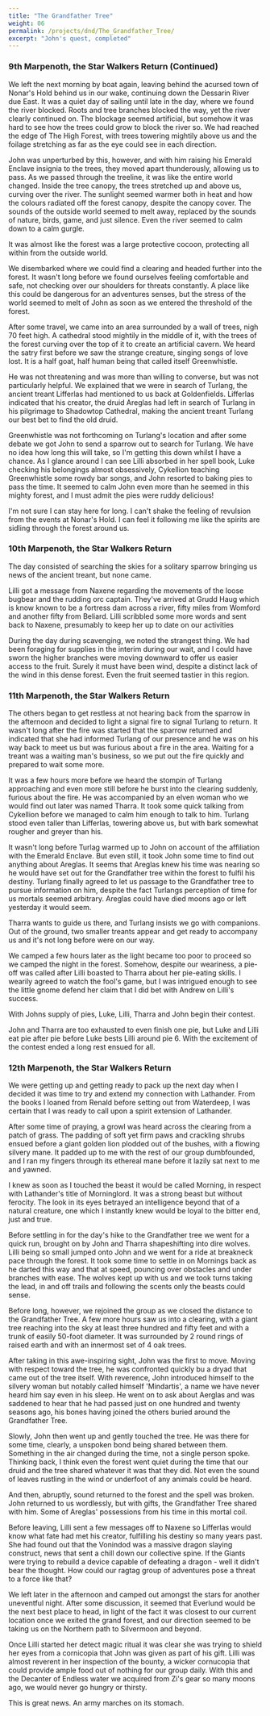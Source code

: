 ```yaml
---
title: "The Grandfather Tree"
weight: 06
permalink: /projects/dnd/The_Grandfather_Tree/
excerpt: "John's quest, completed"
---
```


### 9th Marpenoth, the Star Walkers Return (Continued)

We left the next morning by boat again, leaving behind the acursed town of Nonar's Hold behind us in our wake, continuing down the Dessarin River due East.  It was a quiet day of sailing until late in the day, where we found the river blocked.  Roots and tree branches blocked the way, yet the river clearly continued on.  The blockage seemed artificial, but somehow it was hard to see how the trees could grow to block the river so.  We had reached the edge of The High Forest, with trees towering mightily above us and the foilage stretching as far as the eye could see in each direction.

John was unperturbed by this, however, and with him raising his Emerald Enclave insignia to the trees, they moved apart thunderously, allowing us to pass.  As we passed through the treeline, it was like the entire world changed.  Inside the tree canopy, the trees stretched up and above us, curving over the river.  The sunlight seemed warmer both in heat and how the colours radiated off the forest canopy, despite the canopy cover.  The sounds of the outside world seemed to melt away, replaced by the sounds of nature, birds, game, and just silence.  Even the river seemed to calm down to a calm gurgle.

It was almost like the forest was a large protective cocoon, protecting all within from the outside world.

We disembarked where we could find a clearing and headed further into the forest.  It wasn't long before we found ourselves feeling comfortable and safe, not checking over our shoulders for threats constantly.  A place like this could be dangerous for an adventures senses, but the stress of the world seemed to melt of John as soon as we entered the threshold of the forest.

After some travel, we came into an area surrounded by a wall of trees, nigh 70 feet high.  A cathedral stood mightily in the middle of it, with the trees of the forest curving over the top of it to create an artificial cavern.  We heard the satry first before we saw the strange creature, singing songs of love lost.  It is a half goat, half human being that called itself Greenwhistle.

He was not threatening and was more than willing to converse, but was not particularly helpful.  We explained that we were in search of Turlang, the ancient treant Lifferlas had mentioned to us back at Goldenfields.  Lifferlas indicated that his creator, the druid Areglas had left in search of Turlang in his pilgrimage to Shadowtop Cathedral, making the ancient treant Turlang our best bet to find the old druid.

Greenwhistle was not forthcoming on Turlang's location and after some debate we got John to send a sparrow out to search for Turlang.  We have no idea how long this will take, so I'm getting this down whilst I have a chance.  As I glance around I can see Lilli absorbed in her spell book, Luke checking his belongings almost obsessively, Cykellion teaching Greenwhistle some rowdy bar songs, and John resorted to baking pies to pass the time.  It seemed to calm John even more than he seemed in this mighty forest, and I must admit the pies were ruddy delicious!

I'm not sure I can stay here for long.  I can't shake the feeling of revulsion from the events at Nonar's Hold.  I can feel it following me like the spirits are sidling through the forest around us.  

### 10th Marpenoth, the Star Walkers Return

The day consisted of searching the skies for a solitary sparrow bringing us news of the ancient treant, but none came.  

Lilli got a message from Naxene regarding the movements of the loose bugbear and the rudding orc captain.  They've arrived at Grudd Haug which is know known to be a fortress dam across a river, fifty miles from Womford and another fifty from Beliard.  Lilli scribbled some more words and sent back to Naxene, presumably to keep her up to date on our activities

During the day during scavenging, we noted the strangest thing.  We had been foraging for supplies in the interim during our wait, and I could have sworn the higher branches were moving downward to offer us easier access to the fruit.  Surely it must have been wind, despite a distinct lack of the wind in this dense forest.  Even the fruit seemed tastier in this region.

### 11th Marpenoth, the Star Walkers Return

The others began to get restless at not hearing back from the sparrow in the afternoon and decided to light a signal fire to signal Turlang to return.  It wasn't long after the fire was started that the sparrow returned and indicated that she had informed Turlang of our presence and he was on his way back to meet us but was furious about a fire in the area.  Waiting for a treant was a waiting man's business, so we put out the fire quickly and prepared to wait some more.

It was a few hours more before we heard the stompin of Turlang approaching and even more still before he burst into the clearing suddenly, furious about the fire.  He was accompanied by an elven woman who we would find out later was named Tharra.  It took some quick talking from Cykellion before we managed to calm him enough to talk to him.
Turlang stood even taller than Lifferlas, towering above us, but with bark somewhat rougher and greyer than his.

It wasn't long before Turlag warmed up to John on account of the affiliation with the Emerald Enclave.  But even still, it took John some time to find out anything about Areglas.  It seems that Areglas knew his time was nearing so he would have set out for the Grandfather tree within the forest to fulfil his destiny.  Turlang finally agreed to let us passage to the Grandfather tree to pursue information on him, despite the fact Turlangs perception of time for us mortals seemed arbitrary.  Areglas could have died moons ago or left yesterday it would seem.

Tharra wants to guide us there, and Turlang insists we go with companions.  Out of the ground, two smaller treants appear and get ready to accompany us and it's not long before were on our way.

We camped a few hours later as the light became too poor to proceed so we camped the night in the forest.  Somehow, despite our weariness, a pie-off was called after Lilli boasted to Tharra about her pie-eating skills.  I wearily agreed to watch the fool's game, but I was intrigued enough to see the little gnome defend her claim that I did bet with Andrew on Lilli's success.

With Johns supply of pies, Luke, Lilli, Tharra and John begin their contest.

John and Tharra are too exhausted to even finish one pie, but Luke and Lilli eat pie after pie before Luke bests Lilli around pie 6.  With the excitement of the contest ended a long rest ensued for all.

### 12th Marpenoth, the Star Walkers Return

We were getting up and getting ready to pack up the next day when I decided it was time to try and extend my connection with Lathander.  From the books I loaned from Renald before setting out from Waterdeep, I was certain that I was ready to call upon a spirit extension of Lathander.

After some time of praying, a growl was heard across the clearing from a patch of grass.  The padding of soft yet firm paws and crackling shrubs ensued before a giant golden lion plodded out of the bushes, with a flowing silvery mane.  It padded up to me with the rest of our group dumbfounded, and I ran my fingers through its ethereal mane before it lazily sat next to me and yawned.

I knew as soon as I touched the beast it would be called Morning, in respect with Lathander's title of Morninglord.  It was a strong beast but without ferocity.  The look in its eyes betrayed an intelligence beyond that of a natural creature, one which I instantly knew would be loyal to the bitter end, just and true.

Before settling in for the day's hike to the Grandfather tree we went for a quick run, brought on by John and Tharra shapeshifting into dire wolves.  Lilli being so small jumped onto John and we went for a ride at breakneck pace through the forest.  It took some time to settle in on Mornings back as he darted this way and that at speed, pouncing over obstacles and under branches with ease.  The wolves kept up with us and we took turns taking the lead, in and off trails and following the scents only the beasts could sense.

Before long, however, we rejoined the group as we closed the distance to the Grandfather Tree.  A few more hours saw us into a clearing, with a giant tree reaching into the sky at least three hundred and fifty feet and with a trunk of easily 50-foot diameter.  It was surrounded by 2 round rings of raised earth and with an innermost set of 4 oak trees.

After taking in this awe-inspiring sight, John was the first to move.  Moving with respect toward the tree, he was confronted quickly bu a dryad that came out of the tree itself.  With reverence, John introduced himself to the silvery woman but notably called himself 'Mindartis', a name we have never heard him say even in his sleep.  He went on to ask about Aerglas and was saddened to hear that he had passed just on one hundred and twenty seasons ago, his bones having joined the others buried around the Grandfather Tree.

Slowly, John then went up and gently touched the tree.  He was there for some time, clearly, a unspoken bond being shared between them.  Something in the air changed during the time, not a single person spoke.  Thinking back, I think even the forest went quiet during the time that our druid and the tree shared whatever it was that they did.  Not even the sound of leaves rustling in the wind or underfoot of any animals could be heard.

And then, abruptly, sound returned to the forest and the spell was broken.  John returned to us wordlessly, but with gifts, the Grandfather Tree shared with him.  Some of Areglas' possessions from his time in this mortal coil.

Before leaving, Lilli sent a few messages off to Naxene so Lifferlas would know what fate had met his creator, fulfilling his destiny so many years past.  She had found out that the Vonindod was a massive dragon slaying construct, news that sent a chill down our collective spine.  If the Giants were trying to rebuild a device capable of defeating a dragon - well it didn't bear the thought.  How could our ragtag group of adventures pose a threat to a force like that?

We left later in the afternoon and camped out amongst the stars for another uneventful night.  After some discussion, it seemed that Everlund would be the next best place to head, in light of the fact it was closest to our current location once we exited the grand forest, and our direction seemed to be taking us on the Northern path to Silvermoon and beyond.

Once Lilli started her detect magic ritual it was clear she was trying to shield her eyes from a cornicopia that John was given as part of his gift.  Lilli was almost reverent in her inspection of the bounty, a wicker cornucopia that could provide ample food out of nothing for our group daily.  With this and the Decanter of Endless water we acquired from Zi's gear so many moons ago, we would never go hungry or thirsty.

This is great news.  An army marches on its stomach.

